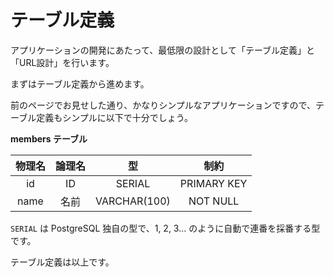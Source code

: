 # テーブル定義

アプリケーションの開発にあたって、最低限の設計として「テーブル定義」と「URL設計」を行います。

まずはテーブル定義から進めます。

前のページでお見せした通り、かなりシンプルなアプリケーションですので、テーブル定義もシンプルに以下で十分でしょう。

**members テーブル**

|物理名|論理名|型|制約|
|:---:|:---:|:---:|:---:|
|id|ID|SERIAL|PRIMARY KEY|
|name|名前|VARCHAR(100)|NOT NULL|

```SERIAL``` は PostgreSQL 独自の型で、1, 2, 3... のように自動で連番を採番する型です。

テーブル定義は以上です。

